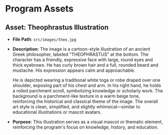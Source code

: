 # Program Assets

## Asset: Theophrastus Illustration

- **File Path**: `src/images/theo.jpg`
- **Description**: 
  The image is a cartoon-style illustration of an ancient Greek philosopher, labeled "THEOPHRASTUS" at the bottom. The character has a friendly, expressive face with large, round eyes and thick eyebrows. He has curly brown hair and a full, rounded beard and mustache. His expression appears calm and approachable.

  He is depicted wearing a traditional white toga or robe draped over one shoulder, exposing part of his chest and arm. In his right hand, he holds a rolled parchment scroll, symbolizing knowledge or scholarly work. The background is a parchment-like texture in a warm beige tone, reinforcing the historical and classical theme of the image. The overall art style is clean, simplified, and slightly whimsical—similar to educational illustrations or mascot avatars.

- **Purpose**: 
  This illustration serves as a visual mascot or thematic element, reinforcing the program's focus on knowledge, history, and education.
